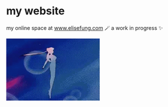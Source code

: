 # my website
my online space at www.elisefung.com 🪄 a work in progress ✨

![Gif of Sailor Moon's transformation](/images/transformation.gif "work in progress")

